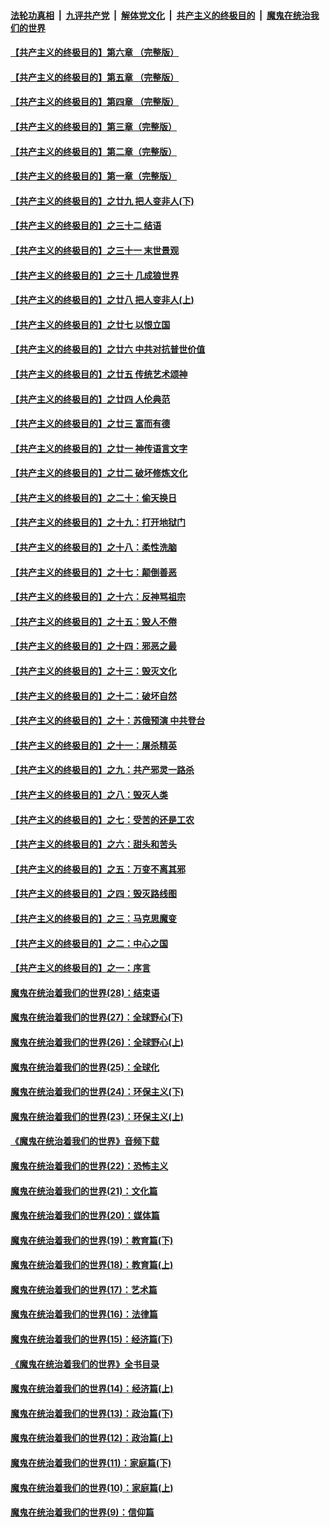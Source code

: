 ####  [法轮功真相](../../../../basic/blob/master/README.md?t=02140252) &nbsp;|&nbsp; [九评共产党](../../../../9ping.md/blob/master/README.md?t=02140252) &nbsp;|&nbsp; [解体党文化](../../../../jtdwh.md/blob/master/README.md?t=02140252)  &nbsp;|&nbsp; [共产主义的终极目的](../../../../gczydzjmd.md/blob/master/README.md?t=02140252) &nbsp;|&nbsp; [魔鬼在统治我们的世界](../../../../mgztzwmdsj.md/blob/master/README.md?t=02140252) 

#### [【共产主义的终极目的】第六章 （完整版）](../pages/nsc422/n11428913.md?t=02140252) 

#### [【共产主义的终极目的】第五章 （完整版）](../pages/nsc422/n11428912.md?t=02140252) 

#### [【共产主义的终极目的】第四章 （完整版）](../pages/nsc422/n11428907.md?t=02140252) 

#### [【共产主义的终极目的】第三章（完整版）](../pages/nsc422/n11428848.md?t=02140252) 

#### [【共产主义的终极目的】第二章（完整版）](../pages/nsc422/n11428831.md?t=02140252) 

#### [【共产主义的终极目的】第一章（完整版）](../pages/nsc422/n11417651.md?t=02140252) 

#### [【共产主义的终极目的】之廿九 把人变非人(下)](../pages/nsc422/n11344140.md?t=02140252) 

#### [【共产主义的终极目的】之三十二 结语](../pages/nsc422/n11360535.md?t=02140252) 

#### [【共产主义的终极目的】之三十一 末世景观](../pages/nsc422/n11351129.md?t=02140252) 

#### [【共产主义的终极目的】之三十 几成狼世界](../pages/nsc422/n11348280.md?t=02140252) 

#### [【共产主义的终极目的】之廿八 把人变非人(上)](../pages/nsc422/n11340492.md?t=02140252) 

#### [【共产主义的终极目的】之廿七 以恨立国](../pages/nsc422/n11336944.md?t=02140252) 

#### [【共产主义的终极目的】之廿六 中共对抗普世价值](../pages/nsc422/n11324785.md?t=02140252) 

#### [【共产主义的终极目的】之廿五 传统艺术颂神](../pages/nsc422/n11296396.md?t=02140252) 

#### [【共产主义的终极目的】之廿四 人伦典范](../pages/nsc422/n11296397.md?t=02140252) 

#### [【共产主义的终极目的】之廿三 富而有德](../pages/nsc422/n11283598.md?t=02140252) 

#### [【共产主义的终极目的】之廿一 神传语言文字](../pages/nsc422/n11263265.md?t=02140252) 

#### [【共产主义的终极目的】之廿二 破坏修炼文化](../pages/nsc422/n11245728.md?t=02140252) 

#### [【共产主义的终极目的】之二十：偷天换日](../pages/nsc422/n11238846.md?t=02140252) 

#### [【共产主义的终极目的】之十九：打开地狱门](../pages/nsc422/n11206376.md?t=02140252) 

#### [【共产主义的终极目的】之十八：柔性洗脑](../pages/nsc422/n11199994.md?t=02140252) 

#### [【共产主义的终极目的】之十七：颠倒善恶](../pages/nsc422/n11179782.md?t=02140252) 

#### [【共产主义的终极目的】之十六：反神骂祖宗](../pages/nsc422/n11166798.md?t=02140252) 

#### [【共产主义的终极目的】之十五：毁人不倦](../pages/nsc422/n11166792.md?t=02140252) 

#### [【共产主义的终极目的】之十四：邪恶之最](../pages/nsc422/n11150249.md?t=02140252) 

#### [【共产主义的终极目的】之十三：毁灭文化](../pages/nsc422/n11135227.md?t=02140252) 

#### [【共产主义的终极目的】之十二：破坏自然](../pages/nsc422/n11135214.md?t=02140252) 

#### [【共产主义的终极目的】之十：苏俄预演 中共登台](../pages/nsc422/n11118424.md?t=02140252) 

#### [【共产主义的终极目的】之十一：屠杀精英](../pages/nsc422/n11118442.md?t=02140252) 

#### [【共产主义的终极目的】之九：共产邪灵一路杀](../pages/nsc422/n11114139.md?t=02140252) 

#### [【共产主义的终极目的】之八：毁灭人类](../pages/nsc422/n11108503.md?t=02140252) 

#### [【共产主义的终极目的】之七：受苦的还是工农](../pages/nsc422/n11101809.md?t=02140252) 

#### [【共产主义的终极目的】之六：甜头和苦头](../pages/nsc422/n11096971.md?t=02140252) 

#### [【共产主义的终极目的】之五：万变不离其邪](../pages/nsc422/n11091285.md?t=02140252) 

#### [【共产主义的终极目的】之四：毁灭路线图](../pages/nsc422/n11086284.md?t=02140252) 

#### [【共产主义的终极目的】之三：马克思魔变](../pages/nsc422/n11061941.md?t=02140252) 

#### [【共产主义的终极目的】之二：中心之国](../pages/nsc422/n11047728.md?t=02140252) 

#### [【共产主义的终极目的】之一：序言](../pages/nsc422/n11086077.md?t=02140252) 

#### [魔鬼在统治着我们的世界(28)：结束语](../pages/nsc422/n10936246.md?t=02140252) 

#### [魔鬼在统治着我们的世界(27)：全球野心(下)](../pages/nsc422/n10928319.md?t=02140252) 

#### [魔鬼在统治着我们的世界(26)：全球野心(上)](../pages/nsc422/n10900318.md?t=02140252) 

#### [魔鬼在统治着我们的世界(25)：全球化](../pages/nsc422/n10788205.md?t=02140252) 

#### [魔鬼在统治着我们的世界(24)：环保主义(下)](../pages/nsc422/n10695307.md?t=02140252) 

#### [魔鬼在统治着我们的世界(23)：环保主义(上)](../pages/nsc422/n10688613.md?t=02140252) 

#### [《魔鬼在统治着我们的世界》音频下载](../pages/nsc422/n10635553.md?t=02140252) 

#### [魔鬼在统治着我们的世界(22)：恐怖主义](../pages/nsc422/n10614727.md?t=02140252) 

#### [魔鬼在统治着我们的世界(21)：文化篇](../pages/nsc422/n10597706.md?t=02140252) 

#### [魔鬼在统治着我们的世界(20)：媒体篇](../pages/nsc422/n10586579.md?t=02140252) 

#### [魔鬼在统治着我们的世界(19)：教育篇(下)](../pages/nsc422/n10564808.md?t=02140252) 

#### [魔鬼在统治着我们的世界(18)：教育篇(上)](../pages/nsc422/n10526970.md?t=02140252) 

#### [魔鬼在统治着我们的世界(17)：艺术篇](../pages/nsc422/n10499093.md?t=02140252) 

#### [魔鬼在统治着我们的世界(16)：法律篇](../pages/nsc422/n10485969.md?t=02140252) 

#### [魔鬼在统治着我们的世界(15)：经济篇(下)](../pages/nsc422/n10469975.md?t=02140252) 

#### [《魔鬼在统治着我们的世界》全书目录](../pages/nsc422/n10464261.md?t=02140252) 

#### [魔鬼在统治着我们的世界(14)：经济篇(上)](../pages/nsc422/n10457370.md?t=02140252) 

#### [魔鬼在统治着我们的世界(13)：政治篇(下)](../pages/nsc422/n10448270.md?t=02140252) 

#### [魔鬼在统治着我们的世界(12)：政治篇(上)](../pages/nsc422/n10444576.md?t=02140252) 

#### [魔鬼在统治着我们的世界(11)：家庭篇(下)](../pages/nsc422/n10440961.md?t=02140252) 

#### [魔鬼在统治着我们的世界(10)：家庭篇(上)](../pages/nsc422/n10435448.md?t=02140252) 

#### [魔鬼在统治着我们的世界(9)：信仰篇](../pages/nsc422/n10432159.md?t=02140252) 

